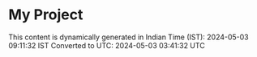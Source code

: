 # My Project

This content is dynamically generated in Indian Time (IST): 2024-05-03 09:11:32 IST
Converted to UTC: 2024-05-03 03:41:32 UTC
